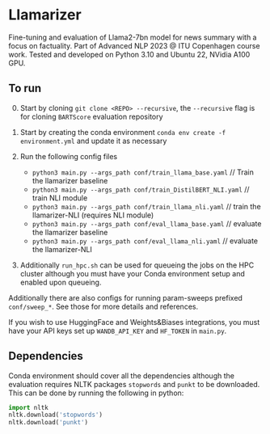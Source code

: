 # Llamarizer
Fine-tuning and evaluation of Llama2-7bn model for news summary with a focus on factuality. Part of Advanced NLP 2023 @ ITU Copenhagen course work. Tested and developed on Python 3.10 and Ubuntu 22, NVidia A100 GPU.

## To run
0. Start by cloning `git clone <REPO> --recursive`, the `--recursive` flag is 
for cloning `BARTScore` evaluation repository
1. Start by creating the conda environment `conda env create -f environment.yml`
and update it as necessary
1. Run the following config files
    - `python3 main.py --args_path conf/train_llama_base.yaml` // Train the llamarizer baseline
    - `python3 main.py --args_path conf/train_DistilBERT_NLI.yaml` // train NLI module
    - `python3 main.py --args_path conf/train_llama_nli.yaml` // train the llamarizer-NLI (requires NLI module)
    - `python3 main.py --args_path conf/eval_llama_base.yaml` // evaluate the llamarizer baseline
    - `python3 main.py --args_path conf/eval_llama_nli.yaml` // evaluate the llamarizer-NLI

2. Additionally `run_hpc.sh` can be used for queueing the jobs on the HPC cluster although you must have your Conda environment setup and enabled upon queueing.

Additionally there are also configs for running param-sweeps prefixed `conf/sweep_*`. See those for more details and references.

If you wish to use HuggingFace and Weights&Biases integrations, you must have your API keys set up `WANDB_API_KEY` and `HF_TOKEN` in `main.py`.

## Dependencies
Conda environment should cover all the dependencies although the evaluation requires NLTK packages `stopwords` and `punkt` to be downloaded. This can be done by running the following in python:
```python
import nltk
nltk.download('stopwords')
nltk.download('punkt')
```
